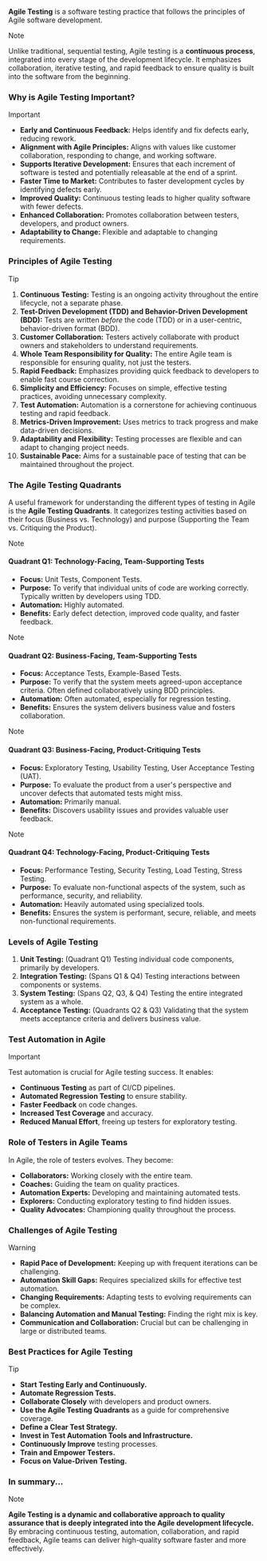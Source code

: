**Agile Testing** is a software testing practice that follows the principles of Agile software development.

> [!NOTE]
> Unlike traditional, sequential testing, Agile testing is a **continuous process**, integrated into every stage of the development lifecycle. It emphasizes collaboration, iterative testing, and rapid feedback to ensure quality is built into the software from the beginning.

### Why is Agile Testing Important?
> [!IMPORTANT]
> - **Early and Continuous Feedback:** Helps identify and fix defects early, reducing rework.
> - **Alignment with Agile Principles:** Aligns with values like customer collaboration, responding to change, and working software.
> - **Supports Iterative Development:** Ensures that each increment of software is tested and potentially releasable at the end of a sprint.
> - **Faster Time to Market:** Contributes to faster development cycles by identifying defects early.
> - **Improved Quality:** Continuous testing leads to higher quality software with fewer defects.
> - **Enhanced Collaboration:** Promotes collaboration between testers, developers, and product owners.
> - **Adaptability to Change:** Flexible and adaptable to changing requirements.

### Principles of Agile Testing
> [!TIP]
> 1.  **Continuous Testing:** Testing is an ongoing activity throughout the entire lifecycle, not a separate phase.
> 2.  **Test-Driven Development (TDD) and Behavior-Driven Development (BDD):** Tests are written *before* the code (TDD) or in a user-centric, behavior-driven format (BDD).
> 3.  **Customer Collaboration:** Testers actively collaborate with product owners and stakeholders to understand requirements.
> 4.  **Whole Team Responsibility for Quality:** The entire Agile team is responsible for ensuring quality, not just the testers.
> 5.  **Rapid Feedback:** Emphasizes providing quick feedback to developers to enable fast course correction.
> 6.  **Simplicity and Efficiency:** Focuses on simple, effective testing practices, avoiding unnecessary complexity.
> 7.  **Test Automation:** Automation is a cornerstone for achieving continuous testing and rapid feedback.
> 8.  **Metrics-Driven Improvement:** Uses metrics to track progress and make data-driven decisions.
> 9.  **Adaptability and Flexibility:** Testing processes are flexible and can adapt to changing project needs.
> 10. **Sustainable Pace:** Aims for a sustainable pace of testing that can be maintained throughout the project.

### The Agile Testing Quadrants
A useful framework for understanding the different types of testing in Agile is the **Agile Testing Quadrants**. It categorizes testing activities based on their focus (Business vs. Technology) and purpose (Supporting the Team vs. Critiquing the Product).

> [!NOTE]
> #### Quadrant Q1: Technology-Facing, Team-Supporting Tests
> - **Focus:** Unit Tests, Component Tests.
> - **Purpose:** To verify that individual units of code are working correctly. Typically written by developers using TDD.
> - **Automation:** Highly automated.
> - **Benefits:** Early defect detection, improved code quality, and faster feedback.

> [!NOTE]
> #### Quadrant Q2: Business-Facing, Team-Supporting Tests
> - **Focus:** Acceptance Tests, Example-Based Tests.
> - **Purpose:** To verify that the system meets agreed-upon acceptance criteria. Often defined collaboratively using BDD principles.
> - **Automation:** Often automated, especially for regression testing.
> - **Benefits:** Ensures the system delivers business value and fosters collaboration.

> [!NOTE]
> #### Quadrant Q3: Business-Facing, Product-Critiquing Tests
> - **Focus:** Exploratory Testing, Usability Testing, User Acceptance Testing (UAT).
> - **Purpose:** To evaluate the product from a user's perspective and uncover defects that automated tests might miss.
> - **Automation:** Primarily manual.
> - **Benefits:** Discovers usability issues and provides valuable user feedback.

> [!NOTE]
> #### Quadrant Q4: Technology-Facing, Product-Critiquing Tests
> - **Focus:** Performance Testing, Security Testing, Load Testing, Stress Testing.
> - **Purpose:** To evaluate non-functional aspects of the system, such as performance, security, and reliability.
> - **Automation:** Heavily automated using specialized tools.
> - **Benefits:** Ensures the system is performant, secure, reliable, and meets non-functional requirements.

### Levels of Agile Testing
1.  **Unit Testing:** (Quadrant Q1) Testing individual code components, primarily by developers.
2.  **Integration Testing:** (Spans Q1 & Q4) Testing interactions between components or systems.
3.  **System Testing:** (Spans Q2, Q3, & Q4) Testing the entire integrated system as a whole.
4.  **Acceptance Testing:** (Quadrants Q2 & Q3) Validating that the system meets acceptance criteria and delivers business value.

### Test Automation in Agile
> [!IMPORTANT]
> Test automation is crucial for Agile testing success. It enables:
> - **Continuous Testing** as part of CI/CD pipelines.
> - **Automated Regression Testing** to ensure stability.
> - **Faster Feedback** on code changes.
> - **Increased Test Coverage** and accuracy.
> - **Reduced Manual Effort**, freeing up testers for exploratory testing.

### Role of Testers in Agile Teams
In Agile, the role of testers evolves. They become:
- **Collaborators:** Working closely with the entire team.
- **Coaches:** Guiding the team on quality practices.
- **Automation Experts:** Developing and maintaining automated tests.
- **Explorers:** Conducting exploratory testing to find hidden issues.
- **Quality Advocates:** Championing quality throughout the process.

### Challenges of Agile Testing
> [!WARNING]
> - **Rapid Pace of Development:** Keeping up with frequent iterations can be challenging.
> - **Automation Skill Gaps:** Requires specialized skills for effective test automation.
> - **Changing Requirements:** Adapting tests to evolving requirements can be complex.
> - **Balancing Automation and Manual Testing:** Finding the right mix is key.
> - **Communication and Collaboration:** Crucial but can be challenging in large or distributed teams.

### Best Practices for Agile Testing
> [!TIP]
> - **Start Testing Early and Continuously.**
> - **Automate Regression Tests.**
> - **Collaborate Closely** with developers and product owners.
> - **Use the Agile Testing Quadrants** as a guide for comprehensive coverage.
> - **Define a Clear Test Strategy.**
> - **Invest in Test Automation Tools and Infrastructure.**
> - **Continuously Improve** testing processes.
> - **Train and Empower Testers.**
> - **Focus on Value-Driven Testing.**

### In summary...
> [!NOTE]
> **Agile Testing is a dynamic and collaborative approach to quality assurance that is deeply integrated into the Agile development lifecycle.** By embracing continuous testing, automation, collaboration, and rapid feedback, Agile teams can deliver high-quality software faster and more effectively.

